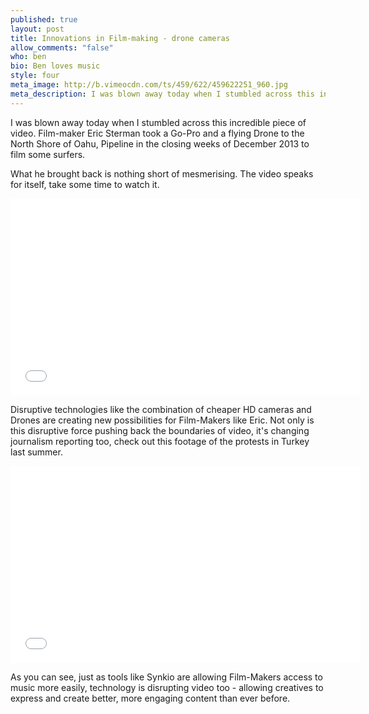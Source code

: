 ```yaml
---
published: true
layout: post
title: Innovations in Film-making - drone cameras
allow_comments: "false"
who: ben
bio: Ben loves music
style: four
meta_image: http://b.vimeocdn.com/ts/459/622/459622251_960.jpg
meta_description: I was blown away today when I stumbled across this incredible piece of video. Film-maker Eric Sterman took a Go-Pro and a flying Drone to the North Shore of Oahu
---
```


I was blown away today when I stumbled across this incredible piece of video. Film-maker Eric Sterman took a Go-Pro and a flying Drone to the North Shore of Oahu<!--excerpt-->, Pipeline in the closing weeks of December 2013 to film some surfers.

What he brought back is nothing short of mesmerising. The video speaks for itself, take some time to watch it.

<iframe src="//player.vimeo.com/video/83187924" width="560" height="315" frameborder="0" allowfullscreen="1">
</iframe>

Disruptive technologies like the combination of cheaper HD cameras and Drones are creating new possibilities for Film-Makers like Eric. Not only is this disruptive force pushing back the boundaries of video, it's changing journalism reporting too, check out this footage of the protests in Turkey last summer.

<iframe width="560" height="315" src="//www.youtube.com/embed/MQcW9gijs_0" frameborder="0" allowfullscreen="1">
</iframe>

As you can see, just as tools like Synkio are allowing Film-Makers access to music more easily, technology is disrupting video too - allowing creatives to express and create better, more engaging content than ever before.
